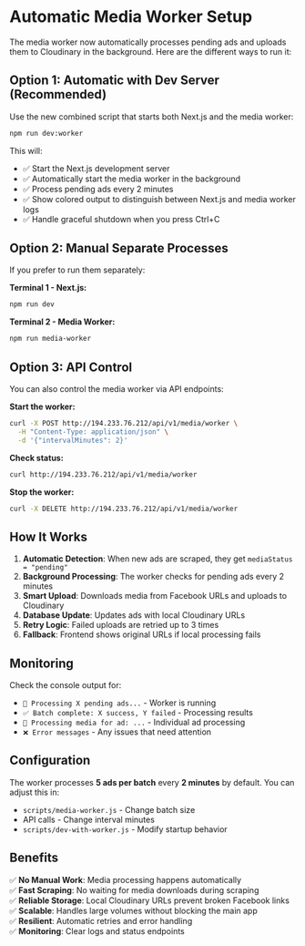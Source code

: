 # Automatic Media Worker Setup

The media worker now automatically processes pending ads and uploads them to Cloudinary in the background. Here are the different ways to run it:

## Option 1: Automatic with Dev Server (Recommended)

Use the new combined script that starts both Next.js and the media worker:

```bash
npm run dev:worker
```

This will:
- ✅ Start the Next.js development server
- ✅ Automatically start the media worker in the background
- ✅ Process pending ads every 2 minutes
- ✅ Show colored output to distinguish between Next.js and media worker logs
- ✅ Handle graceful shutdown when you press Ctrl+C

## Option 2: Manual Separate Processes

If you prefer to run them separately:

**Terminal 1 - Next.js:**
```bash
npm run dev
```

**Terminal 2 - Media Worker:**
```bash
npm run media-worker
```

## Option 3: API Control

You can also control the media worker via API endpoints:

**Start the worker:**
```bash
curl -X POST http://194.233.76.212/api/v1/media/worker \
  -H "Content-Type: application/json" \
  -d '{"intervalMinutes": 2}'
```

**Check status:**
```bash
curl http://194.233.76.212/api/v1/media/worker
```

**Stop the worker:**
```bash
curl -X DELETE http://194.233.76.212/api/v1/media/worker
```

## How It Works

1. **Automatic Detection**: When new ads are scraped, they get `mediaStatus = "pending"`
2. **Background Processing**: The worker checks for pending ads every 2 minutes
3. **Smart Upload**: Downloads media from Facebook URLs and uploads to Cloudinary
4. **Database Update**: Updates ads with local Cloudinary URLs
5. **Retry Logic**: Failed uploads are retried up to 3 times
6. **Fallback**: Frontend shows original URLs if local processing fails

## Monitoring

Check the console output for:
- `🔄 Processing X pending ads...` - Worker is running
- `✅ Batch complete: X success, Y failed` - Processing results
- `📸 Processing media for ad: ...` - Individual ad processing
- `❌ Error messages` - Any issues that need attention

## Configuration

The worker processes **5 ads per batch** every **2 minutes** by default. You can adjust this in:
- `scripts/media-worker.js` - Change batch size
- API calls - Change interval minutes
- `scripts/dev-with-worker.js` - Modify startup behavior

## Benefits

✅ **No Manual Work**: Media processing happens automatically  
✅ **Fast Scraping**: No waiting for media downloads during scraping  
✅ **Reliable Storage**: Local Cloudinary URLs prevent broken Facebook links  
✅ **Scalable**: Handles large volumes without blocking the main app  
✅ **Resilient**: Automatic retries and error handling  
✅ **Monitoring**: Clear logs and status endpoints